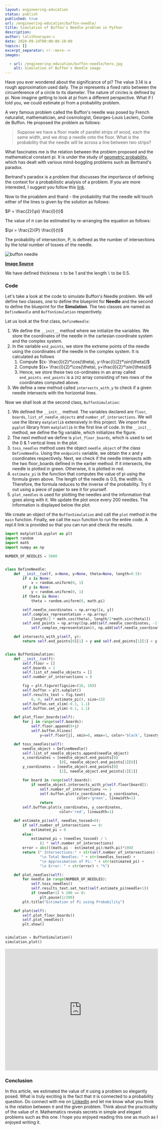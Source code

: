 ```yaml
---
layout: engineering-education
status: publish
published: true
url: /engineering-education/buffon-needle/
title: Simulation of Buffon's Needle problem in Python
description:
author: lalithnarayan-c
date: 2020-09-24T00:00:00-10:00
topics: []
excerpt_separator: <!--more-->
images:

  - url: /engineering-education/buffon-needle/hero.jpg
    alt: Simulation of Buffon's Needle image
---
```

Have you ever wondered about the significance of pi? The value 3.14 is a rough approximation used daily. The pi represents a fixed ratio between the circumference of a circle to its diameter. The nature of circles is defined by pi. Now imagine getting to look at pi from a different perspective. What if I told you, we could estimate pi from a probability problem.
<!--more-->
A very famous problem called the Buffon's needle was posed by French naturalist, mathematician, and cosmologist, Georges-Louis Leclerc, Conte de Buffon. He proposed the problem as follows:

> Suppose we have a floor made of parallel strips of wood, each the same width, and we drop a needle onto the floor. What is the probability that the needle will lie across a line between two strips?

What fascinates me is the relation between the problem proposed and the mathematical constant pi. It is under the study of [geometric probability](https://en.wikipedia.org/wiki/Geometric_probability), which has dealt with various mind-boggling problems such as Bertrand's paradox.

Bertrand's paradox is a problem that discusses the importance of defining the context for a probabilistic analysis of a problem. If you are more interested, I suggest you follow this [link](http://orca.cf.ac.uk/3803/1/Shackel%20Bertrand%27s%20paradox%205.pdf).

Now to the proablem and thand - the probability that the needle will touch either of the lines is given by the solution as follows:

$P = \frac{2}{\pi} \frac{l}{t}$

The value of $\pi$ can be estimated by re-arranging the equation as follows:

$\pi = \frac{2}{P} \frac{l}{t}$

The probability of intersection, P, is defined as the number of intersections by the total number of tosses of the needle.

![buffon needle](/engineering-education/buffon-needle/Buffon_needle.svg)

**[Image Source](https://commons.wikimedia.org/w/index.php?curid=13210701)**

We have defined thickness `t` to be 1 and the length `l` to be 0.5.

### Code
Let's take a look at the code to simulate Buffon's Needle problem.
We will define two classes, one to define the blueprint for **Needle** and the second to define the blueprint for the **Simulation**. The two classes are named as `DefineNeedle` and  `BuffonSimulation` respectively.

Let us look at the first class, `DefineNeedle`:
1. We define the `__init__` method where we initialize the variables. We store the coordinates of the needle in the cartesian coordinate system and the complex system.
2. In the variable `end_points`, we store the extreme points of the needle using the coordinates of the needle in the complex system. It is calculated as follows
   1. Compute $(x- \frac{l}{2}*\cos(\theta), y-\frac{l}{2}*\sin(\theta))$
   2. Compute $(x+ \frac{l}{2}*\cos(\theta), y+\frac{l}{2}*\sin(\theta))$
   3. Hence, we store these two co-ordinates in an array called `end_points`. `end_points` is a `2X2` array consisting of two rows of the coordinates computed above.
3. We define a new method called `intersects_with_y` to check if a given needle intersects with the horizontal lines.

Now we shall look at the second class, `BuffonSimulation`:
1. We defined the `__init__` method. The variables declared are `floor`, `boards`, `list_of_needle_objects` and `number_of_intersections`. We will use the library `matplotlib` extensively in this project. We import the `pyplot` library from `matplotlib` in the first line of code. In the `__init__` method, we define the fig variable, which initializes the figure.
2. The next method we define is `plot_floor_boards`, which is used to set the 0 & 1 vertical lines in the plot.
3.  `toss_needles` method uses the object `needle_object` of the class `DefineNeedle`. Using the `endpoints` variable, we obtain the x and y coordinates respectively. Next, we check if the needle intersects with the two floor_boards defined in the earlier method. If it intersects, the needle is plotted in green. Otherwise, it is plotted in red.
4.  `estimate_pi` is the function that computes the value of pi using the formula given above. The length of the needle is 0.5, the width is. Therefore, the formula reduces to the inverse of the probability. Try it out using a piece of paper to see it for yourself.
5.  `plot_needles` is used for plotting the needles and the information that goes along with it. We update the plot once every 200 needles. The information is displayed below the plot.

We create an object of the `BuffonSimulation` and call the `plot` method in the `main` function. Finally, we call the `main` function to run the entire code. A repl.it link is provided so that you can run and check the results.

```py
import matplotlib.pyplot as plt
import random
import math
import numpy as np

NUMBER_OF_NEEDLES = 5000


class DefineNeedle:
    def __init__(self, x=None, y=None, theta=None, length=0.5):
        if x is None:
            x = random.uniform(0, 1)
        if y is None:
            y = random.uniform(0, 1)
        if theta is None:
            theta = random.uniform(0, math.pi)

        self.needle_coordinates = np.array([x, y])
        self.complex_representation = np.array(
            [length/2 * math.cos(theta), length/2*math.sin(theta)])
        self.end_points = np.array([np.add(self.needle_coordinates, -1*np.array(
            self.complex_representation)), np.add(self.needle_coordinates, self.complex_representation)])

    def intersects_with_y(self, y):
        return self.end_points[0][1] < y and self.end_points[1][1] > y


class BuffonSimulation:
    def __init__(self):
        self.floor = []
        self.boards = 2
        self.list_of_needle_objects = []
        self.number_of_intersections = 0

        fig = plt.figure(figsize=(10, 10))
        self.buffon = plt.subplot()
        self.results_text = fig.text(
            0, 0, self.estimate_pi(), size=15)
        self.buffon.set_xlim(-0.1, 1.1)
        self.buffon.set_ylim(-0.1, 1.1)

    def plot_floor_boards(self):
        for j in range(self.boards):
            self.floor.append(0+j)
            self.buffon.hlines(
                y=self.floor[j], xmin=0, xmax=1, color='black', linestyle='--', linewidth=2.0)

    def toss_needles(self):
        needle_object = DefineNeedle()
        self.list_of_needle_objects.append(needle_object)
        x_coordinates = [needle_object.end_points[0]
                         [0], needle_object.end_points[1][0]]
        y_coordinates = [needle_object.end_points[0]
                         [1], needle_object.end_points[1][1]]

        for board in range(self.boards):
            if needle_object.intersects_with_y(self.floor[board]):
                self.number_of_intersections += 1
                self.buffon.plot(x_coordinates, y_coordinates,
                                 color='green', linewidth=1)
                return
        self.buffon.plot(x_coordinates, y_coordinates,
                         color='red', linewidth=1)

    def estimate_pi(self, needles_tossed=0):
        if self.number_of_intersections == 0:
            estimated_pi = 0
        else:
            estimated_pi = (needles_tossed) / \
                (1 * self.number_of_intersections)
        error = abs(((math.pi - estimated_pi)/math.pi)*100)
        return (" Intersections:" + str(self.number_of_intersections) +
                "\n Total Needles: " + str(needles_tossed) +
                "\n Approximation of Pi: " + str(estimated_pi) +
                "\n Error: " + str(error) + "%")

    def plot_needles(self):
        for needle in range(NUMBER_OF_NEEDLES):
            self.toss_needles()
            self.results_text.set_text(self.estimate_pi(needle+1))
            if (needle+1) % 200 == 0:
                plt.pause(1/200)
        plt.title("Estimation of Pi using Probability")

    def plot(self):
        self.plot_floor_boards()
        self.plot_needles()
        plt.show()


simulation = BuffonSimulation()
simulation.plot()

```

<iframe height="400px" width="100%" src="https://repl.it/repls/MediumblueCornyManagement?lite=true" scrolling="no" frameborder="no" allowtransparency="true" allowfullscreen="true" sandbox="allow-forms allow-pointer-lock allow-popups allow-same-origin allow-scripts allow-modals"></iframe>

### Conclusion
In this article, we estimated the value of $\pi$ using a problem so elegantly posed. What is truly exciting is the fact that $\pi$ is connected to a probability question. Do connect with me on [LinkedIn](https://www.linkedin.com/in/lalithnarayan-c-27a89a1b/) and let me know what you think is the relation between $\pi$ and the given problem. Think about the practicality of the value of $\pi$. Mathematics reveals secrets in simple and elegant problems such as this one. I hope you enjoyed reading this one as much as I enjoyed writing it.
